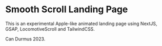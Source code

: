 # Smooth Scroll Landing Page

<p>This is an experimental Apple-like animated landing page using NextJS, GSAP, LocomotiveScroll and TailwindCSS. </p>

Can Durmus 2023.
